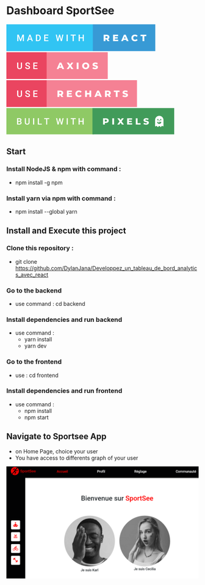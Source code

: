 # Dashboard SportSee
<p>
  <img src='./frontend/src/assets/svg/made-with-react.svg' alt='badge made with react'/> 
  <img src='./frontend/src/assets/svg/use-axios.svg' alt='badge use axios'/> 
  <img src='./frontend/src/assets/svg/use-recharts.svg' alt='badge use recharts' /> 
  <img src='./frontend/src/assets/svg/built-with-pixels.svg' alt='badge with pixels' /> 
</p> 

## Start
### Install NodeJS & npm with command :
  - npm install -g npm
### Install yarn via npm with command :
  - npm install --global yarn 

## Install and Execute this project

### Clone this repository :
- git clone https://github.com/DylanJana/Developpez_un_tableau_de_bord_analytics_avec_react

### Go to the backend 
- use command : cd backend
### Install dependencies and run backend
- use command : 
  - yarn install
  - yarn dev

### Go to the frontend
- use : cd frontend
### Install dependencies and run frontend
- use command : 
  - npm install
  - npm start

## Navigate to Sportsee App
- on Home Page, choice your user
- You have access to differents graph of your user 

<img src='./frontend/src/assets/images/sportsee-home.webp' alt='Home page of SportSee app' /> 